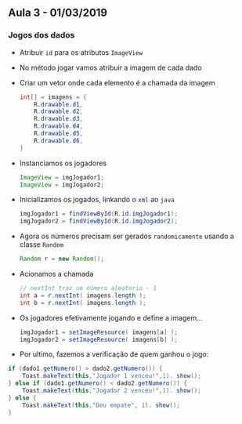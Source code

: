 ## Aula 3 - 01/03/2019

### Jogos dos dados

- Atribuir `id` para os atributos `ImageView`
- No método jogar vamos atribuir a imagem de cada dado
- Criar um vetor onde cada elemento é a chamada da imagem
    ``` java 
    int[] = imagens = {
        R.drawable.d1,
        R.drawable.d2,
        R.drawable.d3,
        R.drawable.d4,
        R.drawable.d5,
        R.drawable.d6,
    }
    ```

- Instanciamos os jogadores
    ``` java
    ImageView = imgJogador1;
    ImageView = imgJogador2;
    ```

- Inicializamos os jogados, linkando o `xml` ao `java`
    ``` java
    imgJogador1 = findViewById(R.id.imgJogador1);
    imgJogador2 = findViewById(R.id.imgJogador2);
    ```

- Agora os números precisam ser gerados `randomicamente` usando a classe `Random`
    ``` java 
    Random r = new Random();
    ```

- Acionamos a chamada 
    ``` java
    // nextInt traz um número aleatorio - 1
    int a = r.nextInt( imagens.length );
    int b = r.nextInt( imagens.length );
    ```

- Os jogadores efetivamente jogando e define a imagem...
    ``` java
    imgJogador1 = setImageResource( imagens[a] );
    imgJogador2 = setImageResource( imagens[b] );
    ```

- Por ultimo, fazemos a verificação de quem ganhou o jogo:
``` java
if (dado1.getNumero() > dado2.getNumero()) {
    Toast.makeText(this,"Jogador 1 venceu!",1). show();
} else if (dado1.getNumero() < dado2.getNumero()) {
    Toast.makeText(this,"Jogador 2 venceu!",1). show();
} else {
    Toast.makeText(this,"Deu empate", 1). show();
}
```
